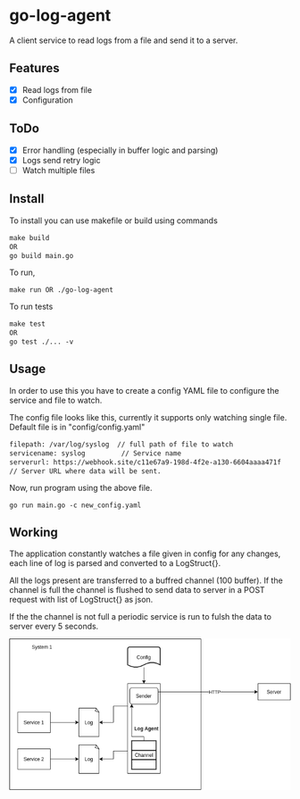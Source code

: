 # go-log-agent
A client service to read logs from a file and send it to a server.

## Features

- [x] Read logs from file
- [x] Configuration

## ToDo

- [x] Error handling (especially in buffer logic and parsing)
- [x] Logs send retry logic
- [ ] Watch multiple files
 
## Install

To install you can use makefile or build using commands

```
make build
OR
go build main.go
```

To run, 

```
make run OR ./go-log-agent
```

To run tests
```
make test
OR
go test ./... -v
```

## Usage

In order to use this you have to create a config YAML file to configure the service and file to watch.

The config file looks like this, currently it supports only watching single file. Default file is in "config/config.yaml"
```
filepath: /var/log/syslog  // full path of file to watch
servicename: syslog         // Service name 
serverurl: https://webhook.site/c11e67a9-198d-4f2e-a130-6604aaaa471f   // Server URL where data will be sent.
```

Now, run program using the above file.
```
go run main.go -c new_config.yaml
```

## Working 

The application constantly watches a file given in config for any changes, each line of log is parsed and converted to a LogStruct{}.

All the logs present are transferred to a buffred channel (100 buffer). If the channel is full the channel is flushed to send data to server in a POST request with list of LogStruct{} as json.

If the the channel is not full a periodic service is run to fulsh the data to server every 5 seconds.


![alt text](https://raw.githubusercontent.com/neeraj9194/go-log-agent/main/docs/arch.png)

